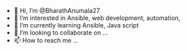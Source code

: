 - 👋 Hi, I’m @BharathAnumala27
- 👀 I’m interested in Ansible, web development, automation,
- 🌱 I’m currently learning Ansible, Java script
- 💞️ I’m looking to collaborate on ...
- 📫 How to reach me ...

<!---
BharathAnumala27/BharathAnumala27 is a ✨ special ✨ repository because its `README.md` (this file) appears on your GitHub profile.
You can click the Preview link to take a look at your changes.
--->
